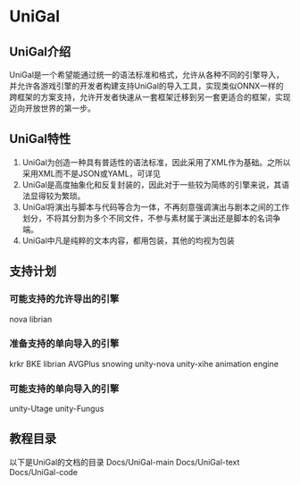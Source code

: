 # UniGal

## UniGal介绍
UniGal是一个希望能通过统一的语法标准和格式，允许从各种不同的引擎导入，并允许各游戏引擎的开发者构建支持UniGal的导入工具，实现类似ONNX一样的跨框架的方案支持，允许开发者快速从一套框架迁移到另一套更适合的框架，实现迈向开放世界的第一步。

## UniGal特性
1. UniGal为创造一种具有普适性的语法标准，因此采用了XML作为基础。之所以采用XML而不是JSON或YAML，可详见
2. UniGal是高度抽象化和反复封装的，因此对于一些较为简练的引擎来说，其语法显得较为繁琐。
3. UniGal将演出与脚本与代码等合为一体，不再刻意强调演出与剧本之间的工作划分，不将其分割为多个不同文件，不参与素材属于演出还是脚本的名词争端。
4. UniGal中凡是纯粹的文本内容，都用<text></text>包装，其他的均视为<code></code>包装

## 支持计划

### 可能支持的允许导出的引擎
nova
librian

### 准备支持的单向导入的引擎

krkr
BKE
librian
AVGPlus
snowing
unity-nova
unity-xihe animation engine

### 可能支持的单向导入的引擎
unity-Utage
unity-Fungus

## 教程目录

以下是UniGal的文档的目录
Docs/UniGal-main
Docs/UniGal-text
Docs/UniGal-code
